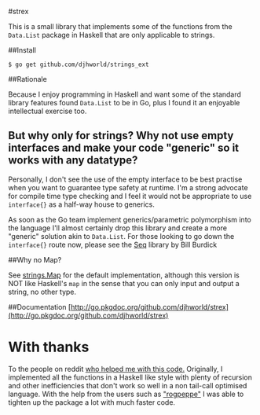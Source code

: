 #strex

This is a small library that implements some of the functions from the `Data.List` package in Haskell that are only applicable to strings. 

##Install

	$ go get github.com/djhworld/strings_ext

##Rationale 

Because I enjoy programming in Haskell and want some of the standard library features found `Data.List` to be in Go, plus I found it an enjoyable intellectual exercise too. 

## But why only for strings? Why not use empty interfaces and make your code "generic" so it works with any datatype?

Personally, I don't see the use of the empty interface to be best practise when you want to guarantee type safety at runtime. I'm a strong advocate for compile time type checking and I feel it would not be appropriate to use `interface{}` as a half-way house to generics.

As soon as the Go team implement generics/parametric polymorphism into the language I'll almost certainly drop this library and create a more "generic" solution akin to `Data.List`. For those looking to go down the `interface{}` route now, please see the [Seq](https://github.com/zot/seq/blob/release/seq.go) library by Bill Burdick

##Why no Map?

See [strings.Map](http://golang.org/pkg/strings/#Map) for the default implementation, although this version is NOT like Haskell's `map` in the sense that you can only input and output a string, no other type.


##Documentation
[http://go.pkgdoc.org/github.com/djhworld/strex](http://go.pkgdoc.org/github.com/djhworld/strex)

# With thanks

To the people on reddit [who helped me with this code.](http://www.reddit.com/r/golang/comments/yfurz/made_a_small_library_critique_welcome/) Originally, I implemented all the functions in a Haskell like style with plenty of recursion and other inefficiencies that don't work so well in a non tail-call optimised language. With the help from the users such as ["rogpeppe"](https://github.com/rogpeppe) I was able to tighten up the package a lot with much faster code.  
